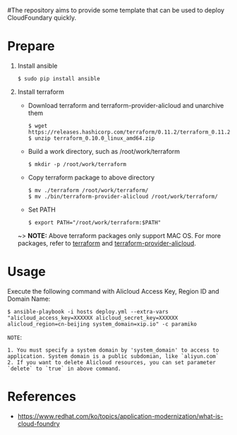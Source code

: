 #The repository aims to provide some template that can be used to deploy CloudFoundary quickly.

Prepare
=======
1. Install ansible

       $ sudo pip install ansible
2. Install terraform
   * Download terraform and terraform-provider-alicloud and unarchive them

         $ wget https://releases.hashicorp.com/terraform/0.11.2/terraform_0.11.2_linux_amd64.zip
         $ unzip terraform_0.10.0_linux_amd64.zip

   * Build a work directory, such as /root/work/terraform

         $ mkdir -p /root/work/terraform

   * Copy terraform package to above directory

         $ mv ./terraform /root/work/terraform/
         $ mv ./bin/terraform-provider-alicloud /root/work/terraform/
   * Set PATH

         $ export PATH="/root/work/terraform:$PATH"

   ~> **NOTE:** Above terraform packages only support MAC OS.
   For more packages, refer to [terraform](https://releases.hashicorp.com/terraform/?_ga=2.10495730.736095916.1505112587-366911210.1497366445)
   and [terraform-provider-alicloud](https://github.com/alibaba/terraform-provider/releases).


Usage
=====
Execute the following command with Alicloud Access Key, Region ID and Domain Name:

    $ ansible-playbook -i hosts deploy.yml --extra-vars "alicloud_access_key=XXXXXX alicloud_secret_key=XXXXXX alicloud_region=cn-beijing system_domain=xip.io" -c paramiko

`NOTE`:

    1. You must specify a system domain by 'system_domain' to access to application. System domain is a public subdomian, like `aliyun.com`
    2. If you want to delete Alicloud resources, you can set parameter `delete` to `true` in above command.

References
==========
- https://www.redhat.com/ko/topics/application-modernization/what-is-cloud-foundry

